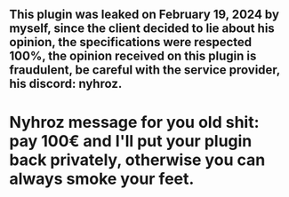 ## This plugin was leaked on February 19, 2024 by myself, since the client decided to lie about his opinion, the specifications were respected 100%, the opinion received on this plugin is fraudulent, be careful with the service provider, his discord: nyhroz.
# Nyhroz message for you old shit: pay 100€ and I'll put your plugin back privately, otherwise you can always smoke your feet.
